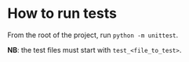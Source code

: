 # How to run tests

From the root of the project, run `python -m unittest`.

**NB**: the test files must start with `test_<file_to_test>`.